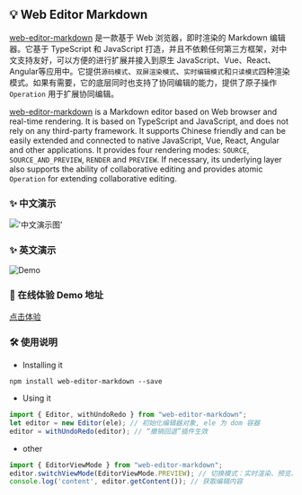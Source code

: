 ## 💡 Web Editor Markdown
[web-editor-markdown](https://github.com/Ben-love-zy/web-editor-markdown.git) 是一款基于 Web 浏览器，即时渲染的 Markdown 编辑器。它基于 TypeScript 和 JavaScript 打造，并且不依赖任何第三方框架，对中文支持友好，可以方便的进行扩展并接入到原生 JavaScript、Vue、React、Angular等应用中。它提供`源码模式`、`双屏渲染模式`、`实时编辑模式`和`只读模式`四种渲染模式。如果有需要，它的底层同时也支持了协同编辑的能力，提供了原子操作 `Operation` 用于扩展协同编辑。

[web-editor-markdown](https://github.com/Ben-love-zy/web-editor-markdown.git) is a Markdown editor based on Web browser and real-time rendering. It is based on TypeScript and JavaScript, and does not rely on any third-party framework. It supports Chinese friendly and can be easily extended and connected to native JavaScript, Vue, React, Angular and other applications. It provides four rendering modes: `SOURCE`, `SOURCE_AND_PREVIEW`, `RENDER` and `PREVIEW`. If necessary, its underlying layer also supports the ability of collaborative editing and provides atomic `Operation` for extending collaborative editing.

### ✨ 中文演示
!['中文演示图'](https://static.yximgs.com/udata/pkg/IS-DOCS-MD/zengyong/img/demo-zh.gif)
### ✨ 英文演示
![Demo](https://static.yximgs.com/udata/pkg/IS-DOCS-MD/zengyong/img/demo-en.gif)
### 🔮 在线体验 Demo 地址
  [点击体验](https://static.yximgs.com/udata/pkg/IS-DOCS-MD/zengyong/demo2/index.html)

### 🛠️ 使用说明
* Installing it
```shell
npm install web-editor-markdown --save
```
* Using it
```ts
import { Editor, withUndoRedo } from "web-editor-markdown";
let editor = new Editor(ele); // 初始化编辑器对象, ele 为 dom 容器
editor = withUndoRedo(editor); // “撤销回退”插件生效
```

* other
```ts
import { EditorViewMode } from "web-editor-markdown";
editor.switchViewMode(EditorViewMode.PREVIEW); // 切换模式：实时渲染、预览、源码、双屏模式
console.log('content', editor.getContent()); // 获取编辑内容
```
